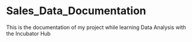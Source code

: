 # Sales_Data_Documentation
This is the documentation of my project while learning Data Analysis with the Incubator Hub
